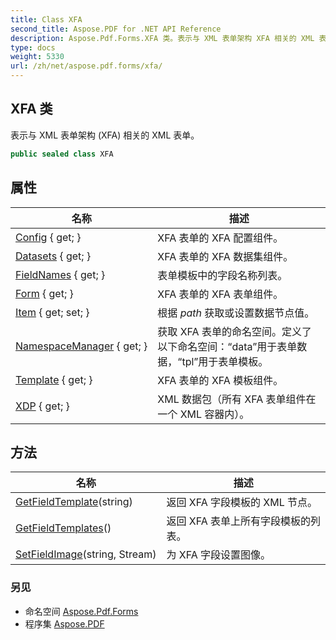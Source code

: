```yaml
---
title: Class XFA
second_title: Aspose.PDF for .NET API Reference
description: Aspose.Pdf.Forms.XFA 类。表示与 XML 表单架构 XFA 相关的 XML 表单
type: docs
weight: 5330
url: /zh/net/aspose.pdf.forms/xfa/
---
```

## XFA 类

表示与 XML 表单架构 (XFA) 相关的 XML 表单。

```csharp
public sealed class XFA
```

## 属性

| 名称 | 描述 |
| --- | --- |
| [Config](../../aspose.pdf.forms/xfa/config/) { get; } | XFA 表单的 XFA 配置组件。 |
| [Datasets](../../aspose.pdf.forms/xfa/datasets/) { get; } | XFA 表单的 XFA 数据集组件。 |
| [FieldNames](../../aspose.pdf.forms/xfa/fieldnames/) { get; } | 表单模板中的字段名称列表。 |
| [Form](../../aspose.pdf.forms/xfa/form/) { get; } | XFA 表单的 XFA 表单组件。 |
| [Item](../../aspose.pdf.forms/xfa/item/) { get; set; } | 根据 *path* 获取或设置数据节点值。 |
| [NamespaceManager](../../aspose.pdf.forms/xfa/namespacemanager/) { get; } | 获取 XFA 表单的命名空间。定义了以下命名空间：“data”用于表单数据，“tpl”用于表单模板。 |
| [Template](../../aspose.pdf.forms/xfa/template/) { get; } | XFA 表单的 XFA 模板组件。 |
| [XDP](../../aspose.pdf.forms/xfa/xdp/) { get; } | XML 数据包（所有 XFA 表单组件在一个 XML 容器内）。 |

## 方法

| 名称 | 描述 |
| --- | --- |
| [GetFieldTemplate](../../aspose.pdf.forms/xfa/getfieldtemplate/)(string) | 返回 XFA 字段模板的 XML 节点。 |
| [GetFieldTemplates](../../aspose.pdf.forms/xfa/getfieldtemplates/)() | 返回 XFA 表单上所有字段模板的列表。 |
| [SetFieldImage](../../aspose.pdf.forms/xfa/setfieldimage/)(string, Stream) | 为 XFA 字段设置图像。 |

### 另见

* 命名空间 [Aspose.Pdf.Forms](../../aspose.pdf.forms/)
* 程序集 [Aspose.PDF](../../)